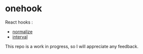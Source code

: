 # onehook

React hooks :

- [normalize](./packages/normalize#readme)
- [interval](./packages/interval#readme)

This repo is a work in progress, so I will appreciate any feedback.
